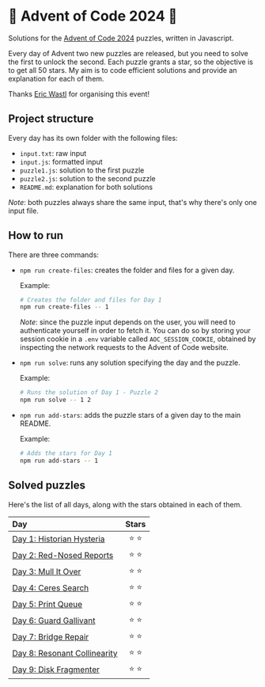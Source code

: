 # 🌲 Advent of Code 2024 🌲

Solutions for the [Advent of Code 2024](https://adventofcode.com/2024) puzzles, written in Javascript.

Every day of Advent two new puzzles are released, but you need to solve the first to unlock the second. Each puzzle grants a star, so the objective is to get all 50 stars. My aim is to code efficient solutions and provide an explanation for each of them.

Thanks [Eric Wastl](https://twitter.com/ericwastl) for organising this event!

## Project structure

Every day has its own folder with the following files:

-   `input.txt`: raw input
-   `input.js`: formatted input
-   `puzzle1.js`: solution to the first puzzle
-   `puzzle2.js`: solution to the second puzzle
-   `README.md`: explanation for both solutions

_Note_: both puzzles always share the same input, that's why there's only one input file.

## How to run

There are three commands:

-   `npm run create-files`: creates the folder and files for a given day.

    Example:

    ```sh
    # Creates the folder and files for Day 1
    npm run create-files -- 1
    ```

    _Note_: since the puzzle input depends on the user, you will need to authenticate yourself in order to fetch it. You can do so by storing your session cookie in a `.env` variable called `AOC_SESSION_COOKIE`, obtained by inspecting the network requests to the Advent of Code website.

-   `npm run solve`: runs any solution specifying the day and the puzzle.

    Example:

    ```sh
    # Runs the solution of Day 1 - Puzzle 2
    npm run solve -- 1 2
    ```

-   `npm run add-stars`: adds the puzzle stars of a given day to the main README.

    Example:

    ```sh
    # Adds the stars for Day 1
    npm run add-stars -- 1
    ```

## Solved puzzles

Here's the list of all days, along with the stars obtained in each of them.

| Day                                    |  Stars  |
| :------------------------------------- | :-----: |
| [Day 1: Historian Hysteria](./day1)    | ⭐️ ⭐️ |
| [Day 2: Red-Nosed Reports](./day2)     | ⭐️ ⭐️ |
| [Day 3: Mull It Over](./day3)          | ⭐️ ⭐️ |
| [Day 4: Ceres Search](./day4)          | ⭐️ ⭐️ |
| [Day 5: Print Queue](./day5)           | ⭐️ ⭐️ |
| [Day 6: Guard Gallivant](./day6)       | ⭐️ ⭐️ |
| [Day 7: Bridge Repair](./day7)         | ⭐️ ⭐️ |
| [Day 8: Resonant Collinearity](./day8) | ⭐️ ⭐️ |
| [Day 9: Disk Fragmenter](./day9)       | ⭐️ ⭐️ |

